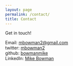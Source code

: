 ```yaml
---
layout: page
permalink: /contact/
title: Contact
---
```


Get in touch!

Email: [mbowman2@gmail.com](mailto:mbowman2@gmail.com)  
twitter: [mbowman2](http://twitter.com/mbowman2)  
github: [bowmanmike](http://github.com/bowmanmike)  
LinkedIn: [Mike Bowman](https://ca.linkedin.com/in/mike-bowman-81936160)  
